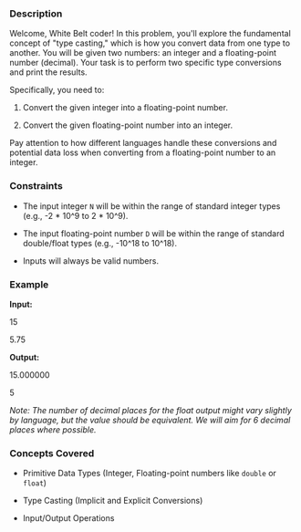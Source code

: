 ### Description
Welcome, White Belt coder! In this problem, you'll explore the fundamental concept of "type casting," which is how you convert data from one type to another. You will be given two numbers: an integer and a floating-point number (decimal). Your task is to perform two specific type conversions and print the results.

Specifically, you need to:
1. Convert the given integer into a floating-point number.
2. Convert the given floating-point number into an integer.

Pay attention to how different languages handle these conversions and potential data loss when converting from a floating-point number to an integer.

### Constraints
- The input integer `N` will be within the range of standard integer types (e.g., -2 * 10^9 to 2 * 10^9).
- The input floating-point number `D` will be within the range of standard double/float types (e.g., -10^18 to 10^18).
- Inputs will always be valid numbers.

### Example
**Input:**
15
5.75

**Output:**
15.000000
5

_Note: The number of decimal places for the float output might vary slightly by language, but the value should be equivalent. We will aim for 6 decimal places where possible._

### Concepts Covered
- Primitive Data Types (Integer, Floating-point numbers like `double` or `float`)
- Type Casting (Implicit and Explicit Conversions)
- Input/Output Operations